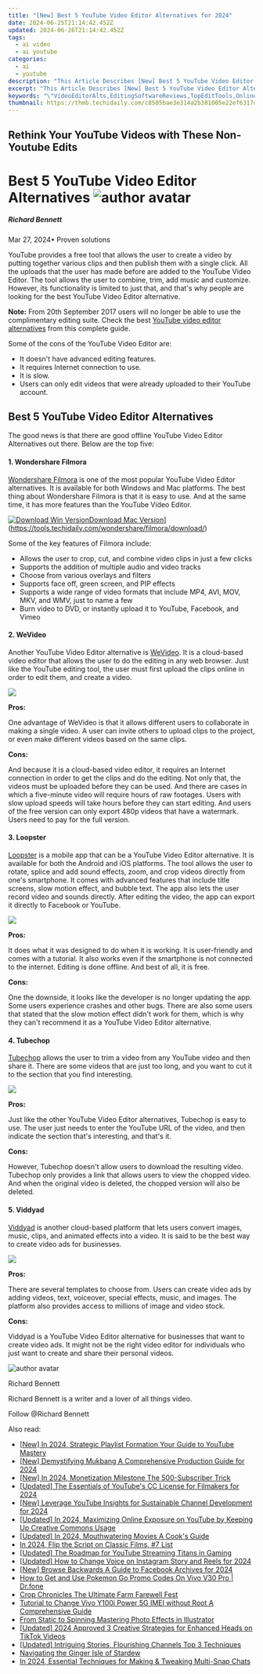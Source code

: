 ```yaml
---
title: "[New] Best 5 YouTube Video Editor Alternatives for 2024"
date: 2024-06-25T21:14:42.452Z
updated: 2024-06-26T21:14:42.452Z
tags:
  - ai video
  - ai youtube
categories:
  - ai
  - youtube
description: "This Article Describes [New] Best 5 YouTube Video Editor Alternatives for 2024"
excerpt: "This Article Describes [New] Best 5 YouTube Video Editor Alternatives for 2024"
keywords: "\"VideoEditorAlts,EditingSoftwareReviews,TopEditTools,OnlineVideoEditors,Non-YouTubeEditors,EditorComparisons,FreeEditOptions\""
thumbnail: https://thmb.techidaily.com/c8505bae3e314a2b381005e22ef6317da32419f0b4525c4f54b2150317447813.jpg
---
```


## Rethink Your YouTube Videos with These Non-Youtube Edits

# Best 5 YouTube Video Editor Alternatives ![author avatar](https://images.wondershare.com/filmora/article-images/richard-bennett.jpg)

##### Richard Bennett

 Mar 27, 2024• Proven solutions

YouTube provides a free tool that allows the user to create a video by putting together various clips and then publish them with a single click. All the uploads that the user has made before are added to the YouTube Video Editor. The tool allows the user to combine, trim, add music and customize. However, its functionality is limited to just that, and that's why people are looking for the best YouTube Video Editor alternative.

**Note:** From 20th September 2017 users will no longer be able to use the complimentary editing suite. Check the best [YouTube video editor alternatives](https://tools.techidaily.com/wondershare/filmora/download/) from this complete guide.

Some of the cons of the YouTube Video Editor are:

* It doesn't have advanced editing features.
* It requires Internet connection to use.
* It is slow.
* Users can only edit videos that were already uploaded to their YouTube account.

## Best 5 YouTube Video Editor Alternatives

The good news is that there are good offline YouTube Video Editor Alternatives out there. Below are the top five:

#### 1\.  Wondershare Filmora

[Wondershare Filmora](https://tools.techidaily.com/wondershare/filmora/download/) is one of the most popular YouTube Video Editor alternatives. It is available for both Windows and Mac platforms. The best thing about Wondershare Filmora is that it is easy to use. And at the same time, it has more features than the YouTube Video Editor.

[![Download Win Version](https://images.wondershare.com/filmora/guide/download-btn-win.jpg)](https://tools.techidaily.com/wondershare/filmora/download/)[Download Mac Version](https://images.wondershare.com/filmora/guide/download-btn-mac.jpg)](https://tools.techidaily.com/wondershare/filmora/download/)

Some of the key features of Filmora include:

* Allows the user to crop, cut, and combine video clips in just a few clicks
* Supports the addition of multiple audio and video tracks
* Choose from various overlays and filters
* Supports face off, green screen, and PIP effects
* Supports a wide range of video formats that include MP4, AVI, MOV, MKV, and WMV, just to name a few
* Burn video to DVD, or instantly upload it to YouTube, Facebook, and Vimeo

#### 2\.  WeVideo

Another YouTube Video Editor alternative is [WeVideo](https://www.wevideo.com/). It is a cloud-based video editor that allows the user to do the editing in any web browser. Just like the YouTube editing tool, the user must first upload the clips online in order to edit them, and create a video.

![](https://images.wondershare.com/filmora/article-images/bdayvideo-wevideo.jpg)

 **Pros:**

One advantage of WeVideo is that it allows different users to collaborate in making a single video. A user can invite others to upload clips to the project, or even make different videos based on the same clips.

 **Cons:**

And because it is a cloud-based video editor, it requires an Internet connection in order to get the clips and do the editing. Not only that, the videos must be uploaded before they can be used. And there are cases in which a five-minute video will require hours of raw footages. Users with slow upload speeds will take hours before they can start editing. And users of the free version can only export 480p videos that have a watermark. Users need to pay for the full version.

#### 3\. Loopster

[Loopster](http://www.loopster.com/) is a mobile app that can be a YouTube Video Editor alternative. It is available for both the Android and iOS platforms. The tool allows the user to rotate, splice and add sound effects, zoom, and crop videos directly from one's smartphone. It comes with advanced features that include title screens, slow motion effect, and bubble text. The app also lets the user record video and sounds directly. After editing the video, the app can export it directly to Facebook or YouTube.

![](https://images.wondershare.com/filmora/article-images/loopster.jpg)

 **Pros:**

It does what it was designed to do when it is working. It is user-friendly and comes with a tutorial. It also works even if the smartphone is not connected to the internet. Editing is done offline. And best of all, it is free.

 **Cons:**

One the downside, it looks like the developer is no longer updating the app. Some users experience crashes and other bugs. There are also some users that stated that the slow motion effect didn't work for them, which is why they can't recommend it as a YouTube Video Editor alternative.

#### 4\. Tubechop

[Tubechop](https://www.tubechop.com/) allows the user to trim a video from any YouTube video and then share it. There are some videos that are just too long, and you want to cut it to the section that you find interesting.

![](https://images.wondershare.com/filmora/article-images/tubechop.jpg)

 **Pros:**

Just like the other YouTube Video Editor alternatives, Tubechop is easy to use. The user just needs to enter the YouTube URL of the video, and then indicate the section that's interesting, and that's it.

 **Cons:**

However, Tubechop doesn't allow users to download the resulting video. Tubechop only provides a link that allows users to view the chopped video. And when the original video is deleted, the chopped version will also be deleted.

#### 5\. Viddyad

[Viddyad](https://viddyad.com/) is another cloud-based platform that lets users convert images, music, clips, and animated effects into a video. It is said to be the best way to create video ads for businesses.

![](https://images.wondershare.com/filmora/article-images/viddyad.jpg)

 **Pros:**

There are several templates to choose from. Users can create video ads by adding videos, text, voiceover, special effects, music, and images. The platform also provides access to millions of image and video stock.

 **Cons:**

Viddyad is a YouTube Video Editor alternative for businesses that want to create video ads. It might not be the right video editor for individuals who just want to create and share their personal videos.

![author avatar](https://images.wondershare.com/filmora/article-images/richard-bennett.jpg)

Richard Bennett

Richard Bennett is a writer and a lover of all things video.

Follow @Richard Bennett


<ins class="adsbygoogle"
     style="display:block"
     data-ad-format="autorelaxed"
     data-ad-client="ca-pub-7571918770474297"
     data-ad-slot="1223367746"></ins>



<ins class="adsbygoogle"
     style="display:block"
     data-ad-client="ca-pub-7571918770474297"
     data-ad-slot="8358498916"
     data-ad-format="auto"
     data-full-width-responsive="true"></ins>

<span class="atpl-alsoreadstyle">Also read:</span>
<div><ul>
<li><a href="https://youtube-blog.techidaily.com/n-2024-strategic-playlist-formation-your-guide-to-youtube-mastery/"><u>[New] In 2024, Strategic Playlist Formation  Your Guide to YouTube Mastery</u></a></li>
<li><a href="https://youtube-blog.techidaily.com/emystifying-mukbang-a-comprehensive-production-guide-for-2024/"><u>[New] Demystifying Mukbang  A Comprehensive Production Guide for 2024</u></a></li>
<li><a href="https://youtube-blog.techidaily.com/n-2024-monetization-milestone-the-500-subscriber-trick/"><u>[New] In 2024, Monetization Milestone  The 500-Subscriber Trick</u></a></li>
<li><a href="https://youtube-blog.techidaily.com/ed-the-essentials-of-youtubes-cc-license-for-filmakers-for-2024/"><u>[Updated] The Essentials of YouTube's CC License for Filmakers for 2024</u></a></li>
<li><a href="https://youtube-blog.techidaily.com/everage-youtube-insights-for-sustainable-channel-development-for-2024/"><u>[New] Leverage YouTube Insights for Sustainable Channel Development for 2024</u></a></li>
<li><a href="https://youtube-blog.techidaily.com/ed-in-2024-maximizing-online-exposure-on-youtube-by-keeping-up-creative-commons-usage/"><u>[Updated] In 2024, Maximizing Online Exposure on YouTube by Keeping Up Creative Commons Usage</u></a></li>
<li><a href="https://youtube-blog.techidaily.com/ed-in-2024-mouthwatering-movies-a-cooks-guide/"><u>[Updated] In 2024, Mouthwatering Movies  A Cook's Guide</u></a></li>
<li><a href="https://youtube-blog.techidaily.com/24-flip-the-script-on-classic-films-7-list/"><u>In 2024, Flip the Script on Classic Films, #7 List</u></a></li>
<li><a href="https://youtube-blog.techidaily.com/ed-the-roadmap-for-youtube-streaming-titans-in-gaming/"><u>[Updated] The Roadmap for YouTube Streaming Titans in Gaming</u></a></li>
<li><a href="https://instagram-videos.techidaily.com/updated-how-to-change-voice-on-instagram-story-and-reels-for-2024/"><u>[Updated] How to Change Voice on Instagram Story and Reels for 2024</u></a></li>
<li><a href="https://facebook-video-content.techidaily.com/new-browse-backwards-a-guide-to-facebook-archives-for-2024/"><u>[New] Browse Backwards  A Guide to Facebook Archives for 2024</u></a></li>
<li><a href="https://change-location.techidaily.com/how-to-get-and-use-pokemon-go-promo-codes-on-vivo-v30-pro-drfone-by-drfone-virtual-android/"><u>How to Get and Use Pokemon Go Promo Codes On Vivo V30 Pro | Dr.fone</u></a></li>
<li><a href="https://on-screen-recording.techidaily.com/crop-chronicles-the-ultimate-farm-farewell-fest/"><u>Crop Chronicles  The Ultimate Farm Farewell Fest</u></a></li>
<li><a href="https://sim-unlock.techidaily.com/tutorial-to-change-vivo-y100i-power-5g-imei-without-root-a-comprehensive-guide-by-drfone-android/"><u>Tutorial to Change Vivo Y100i Power 5G IMEI without Root A Comprehensive Guide</u></a></li>
<li><a href="https://extra-information.techidaily.com/from-static-to-spinning-mastering-photo-effects-in-illustrator/"><u>From Static to Spinning  Mastering Photo Effects in Illustrator</u></a></li>
<li><a href="https://tiktok-videos.techidaily.com/updated-2024-approved-3-creative-strategies-for-enhanced-heads-on-tiktok-videos/"><u>[Updated] 2024 Approved  3 Creative Strategies for Enhanced Heads on TikTok Videos</u></a></li>
<li><a href="https://facebook-video-share.techidaily.com/updated-intriguing-stories-flourishing-channels-top-3-techniques/"><u>[Updated] Intriguing Stories, Flourishing Channels  Top 3 Techniques</u></a></li>
<li><a href="https://digital-screen-recording.techidaily.com/navigating-the-ginger-isle-of-stardew/"><u>Navigating the Ginger Isle of Stardew</u></a></li>
<li><a href="https://snapchat-videos.techidaily.com/in-2024-essential-techniques-for-making-and-tweaking-multi-snap-chats/"><u>In 2024, Essential Techniques for Making & Tweaking Multi-Snap Chats</u></a></li>
</ul></div>
